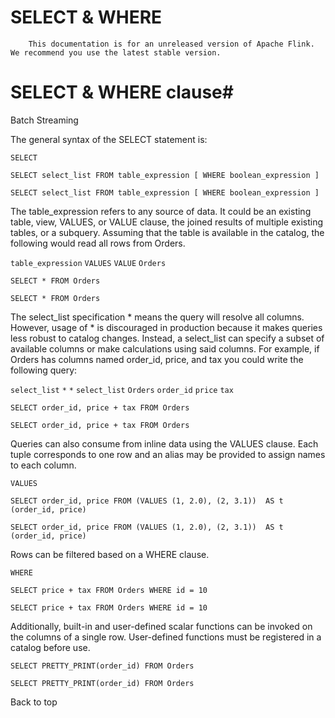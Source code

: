 # SELECT & WHERE


> 
        This documentation is for an unreleased version of Apache Flink. We recommend you use the latest stable version.
    


# SELECT & WHERE clause#



Batch
Streaming


The general syntax of the SELECT statement is:

`SELECT`

```
SELECT select_list FROM table_expression [ WHERE boolean_expression ]

```

`SELECT select_list FROM table_expression [ WHERE boolean_expression ]
`

The table_expression refers to any source of data. It could be an existing table, view, VALUES, or VALUE clause, the joined results of multiple existing tables, or a subquery. Assuming that the table is available in the catalog, the following would read all rows from Orders.

`table_expression`
`VALUES`
`VALUE`
`Orders`

```
SELECT * FROM Orders

```

`SELECT * FROM Orders
`

The select_list specification * means the query will resolve all columns. However, usage of * is discouraged in production because it makes queries less robust to catalog changes. Instead, a select_list can specify a subset of available columns or make calculations using said columns. For example, if Orders has columns named order_id, price, and tax you could write the following query:

`select_list`
`*`
`*`
`select_list`
`Orders`
`order_id`
`price`
`tax`

```
SELECT order_id, price + tax FROM Orders

```

`SELECT order_id, price + tax FROM Orders
`

Queries can also consume from inline data using the VALUES clause. Each tuple corresponds to one row and an alias may be provided to assign names to each column.

`VALUES`

```
SELECT order_id, price FROM (VALUES (1, 2.0), (2, 3.1))  AS t (order_id, price)

```

`SELECT order_id, price FROM (VALUES (1, 2.0), (2, 3.1))  AS t (order_id, price)
`

Rows can be filtered based on a WHERE clause.

`WHERE`

```
SELECT price + tax FROM Orders WHERE id = 10

```

`SELECT price + tax FROM Orders WHERE id = 10
`

Additionally, built-in and user-defined scalar functions can be invoked on the columns of a single row. User-defined functions must be registered in a catalog before use.


```
SELECT PRETTY_PRINT(order_id) FROM Orders

```

`SELECT PRETTY_PRINT(order_id) FROM Orders
`

 Back to top
